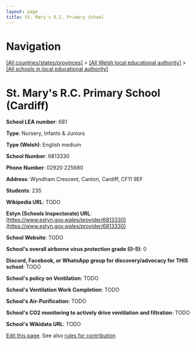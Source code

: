 ```yaml
---
layout: page
title: St. Mary's R.C. Primary School
---
```

# Navigation

[[All countries/states/provinces]](../../..) > [[All Welsh local educational authority]](../..) > [[All schools in local educational authority]](..)

# St. Mary's R.C. Primary School (Cardiff)

**School LEA number**: 681

**Type**: Nursery, Infants & Juniors

**Type (Welsh)**: English medium

**School Number**: 6813330

**Phone Number**: 02920 225680

**Address**: Wyndham Crescent, Canton, Cardiff, CF11 9EF

**Students**: 235

**Wikipedia URL**: TODO

**Estyn (Schools Inspectorate) URL**: [https://www.estyn.gov.wales/provider/6813330](https://www.estyn.gov.wales/provider/6813330)

**School Website**: TODO

**School's overall airborne virus protection grade (0-5)**: 0

**Discord, Facebook, or WhatsApp group for discovery/advocacy for THIS school**: TODO

**School's policy on Ventilation**: TODO

**School's Ventilation Work Completion**: TODO

**School's Air-Purification**: TODO

**School's CO2 monitoring to actively drive ventilation and filtration**: TODO

**School's Wikidata URL**: TODO




[Edit this page](https://github.com/VentilationProject/Wales/edit/prif/./Cardiff/St._Mary's_R.C._Primary_School.md). See also [rules for contribution](../../../contribution-rules/)